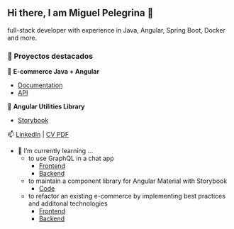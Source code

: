 ## Hi there, I am Miguel Pelegrina 👋

full-stack developer with experience in Java, Angular, Spring Boot, Docker and more.

### 🚀 Proyectos destacados

🛒 **E-commerce Java + Angular**
- [Documentation](https://miguelpelegrina.github.io/java_school_online_store_documentation/)
- [API](https://miguelpelegrina.github.io/java_school_online_store_api_specifications/)

🧩 **Angular Utilities Library**
- [Storybook](https://miguelpelegrina.github.io/angular-utilities/)

<!-- TODO Implement 
- **Chat App**
- **Tools**
  - Used
  - Want to learn
- CVs
-->

📫 [LinkedIn](https://www.linkedin.com/in/miguel-pelegrina/) | [CV PDF](...)

- 🌱 I’m currently learning ...
  - to use GraphQL in a chat app
    - [Frontend](https://github.com/MiguelPelegrina/learning_chat_app_frontend)
    - [Backend](https://github.com/MiguelPelegrina/learning_chat_app_backend)
  - to maintain a component library for Angular Material with Storybook
    - [Code](https://github.com/MiguelPelegrina/angular-utilities)
  - to refactor an existing e-commerce by implementing best practices and additonal technologies
    - [Frontend](https://github.com/MiguelPelegrina/java_school_online_store_frontend) 
    - [Backend](https://github.com/MiguelPelegrina/java_school_online_store_api)
